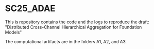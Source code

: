 # SC25_ADAE
This is repository contains the code and the logs to reproduce the draft: "Distributed Cross-Channel Hierarchical Aggregation for Foundation Models"

The computational artifacts are in the folders A1, A2, and A3.
